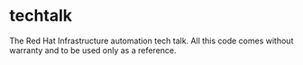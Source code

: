 # techtalk
The Red Hat Infrastructure automation tech talk. All this code comes without warranty and to be used only as a reference.
